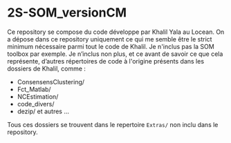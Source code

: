 # 2S-SOM_versionCM


Ce repository se compose du code développe par Khalil Yala au Locean.  On a
dépose dans ce repository uniquement ce qui me semble être le strict
minimum nécessaire parmi tout le code de Khalil.  Je n'inclus pas la SOM toolbox par exemple.  Je
n’inclus non plus, et ce avant de savoir ce que cela représente, d’autres
répertoires de code à l'origine présents dans les dossiers de Khalil, comme :

 - ConsensensClustering/
 - Fct_Matlab/
 - NCEstimation/
 - code_divers/
 - dezip/
et autres ...

Tous ces dossiers se trouvent dans le repertoire `Extras/` non inclu dans le
repository.
